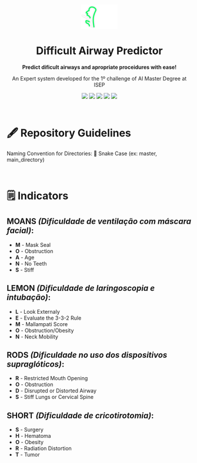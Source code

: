 <div align="center">

<img width=20% src="/interface/public/assets/svgs/dap-logo-abreviated.svg" alt="DAP Logo">

# Difficult Airway Predictor

**Predict dificult airways and apropriate proceidures with ease!**

An Expert system developed for the 1º challenge of AI Master Degree at ISEP

![](https://img.shields.io/badge/team-Meidical-%04ff61)
![](https://img.shields.io/badge/timeframe-15_Sep_--_2_Nov-blue)
![](https://img.shields.io/badge/system_1-Prolog-red)
![](https://img.shields.io/badge/system_2-Java_&_Drools-orange)
![](https://img.shields.io/badge/front--end-React_&_Next.js-blue)
</div>

<br>

# 🖋️ Repository Guidelines

Naming Convention for Directories: 🐍 Snake Case (ex: master, main_directory)

<br>

# 🗒️ Indicators

## MOANS *(Dificuldade de ventilação com máscara facial)*:

- **M** - Mask Seal
- **O** - Obstruction
- **A** - Age
- **N** - No Teeth
- **S** - Stiff

## LEMON *(Dificuldade de laringoscopia e intubação)*:

- **L** - Look Externaly
- **E** - Evaluate the 3-3-2 Rule
- **M** - Mallampati Score
- **O** - Obstruction/Obesity
- **N** - Neck Mobility

## RODS *(Dificuldade no uso dos dispositivos supraglóticos)*:

- **R** - Restricted Mouth Opening
- **O** - Obstruction
- **D** - Disrupted or Distorted Airway
- **S** - Stiff Lungs or Cervical Spine

## SHORT *(Dificuldade de cricotirotomia)*:

- **S** - Surgery
- **H** - Hematoma
- **O** - Obesity
- **R** - Radiation Distortion
- **T** - Tumor
